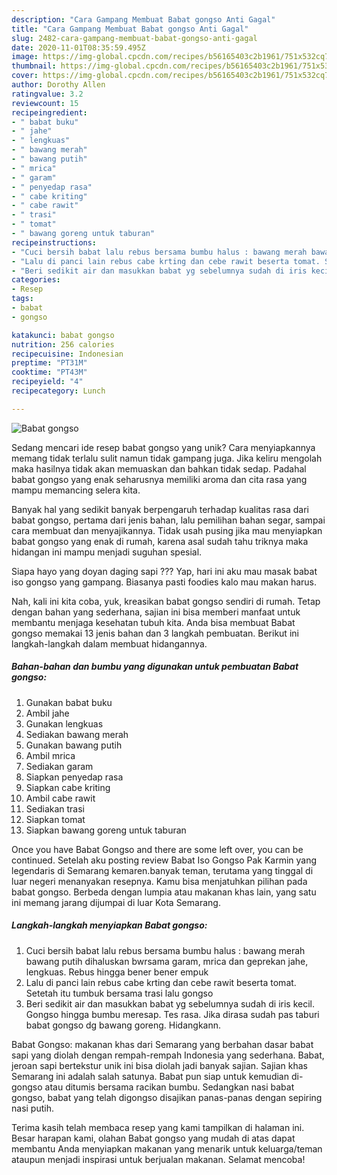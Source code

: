 ```yaml
---
description: "Cara Gampang Membuat Babat gongso Anti Gagal"
title: "Cara Gampang Membuat Babat gongso Anti Gagal"
slug: 2482-cara-gampang-membuat-babat-gongso-anti-gagal
date: 2020-11-01T08:35:59.495Z
image: https://img-global.cpcdn.com/recipes/b56165403c2b1961/751x532cq70/babat-gongso-foto-resep-utama.jpg
thumbnail: https://img-global.cpcdn.com/recipes/b56165403c2b1961/751x532cq70/babat-gongso-foto-resep-utama.jpg
cover: https://img-global.cpcdn.com/recipes/b56165403c2b1961/751x532cq70/babat-gongso-foto-resep-utama.jpg
author: Dorothy Allen
ratingvalue: 3.2
reviewcount: 15
recipeingredient:
- " babat buku"
- " jahe"
- " lengkuas"
- " bawang merah"
- " bawang putih"
- " mrica"
- " garam"
- " penyedap rasa"
- " cabe kriting"
- " cabe rawit"
- " trasi"
- " tomat"
- " bawang goreng untuk taburan"
recipeinstructions:
- "Cuci bersih babat lalu rebus bersama bumbu halus : bawang merah bawang putih dihaluskan bwrsama garam, mrica dan geprekan jahe, lengkuas. Rebus hingga bener bener empuk"
- "Lalu di panci lain rebus cabe krting dan cebe rawit beserta tomat. Setetah itu tumbuk bersama trasi lalu gongso"
- "Beri sedikit air dan masukkan babat yg sebelumnya sudah di iris kecil. Gongso hingga bumbu meresap. Tes rasa. Jika dirasa sudah pas taburi babat gongso dg bawang goreng. Hidangkann."
categories:
- Resep
tags:
- babat
- gongso

katakunci: babat gongso 
nutrition: 256 calories
recipecuisine: Indonesian
preptime: "PT31M"
cooktime: "PT43M"
recipeyield: "4"
recipecategory: Lunch

---
```



![Babat gongso](https://img-global.cpcdn.com/recipes/b56165403c2b1961/751x532cq70/babat-gongso-foto-resep-utama.jpg)

Sedang mencari ide resep babat gongso yang unik? Cara menyiapkannya memang tidak terlalu sulit namun tidak gampang juga. Jika keliru mengolah maka hasilnya tidak akan memuaskan dan bahkan tidak sedap. Padahal babat gongso yang enak seharusnya memiliki aroma dan cita rasa yang mampu memancing selera kita.

Banyak hal yang sedikit banyak berpengaruh terhadap kualitas rasa dari babat gongso, pertama dari jenis bahan, lalu pemilihan bahan segar, sampai cara membuat dan menyajikannya. Tidak usah pusing jika mau menyiapkan babat gongso yang enak di rumah, karena asal sudah tahu triknya maka hidangan ini mampu menjadi suguhan spesial.

Siapa hayo yang doyan daging sapi ??? Yap, hari ini aku mau masak babat iso gongso yang gampang. Biasanya pasti foodies kalo mau makan harus.


Nah, kali ini kita coba, yuk, kreasikan babat gongso sendiri di rumah. Tetap dengan bahan yang sederhana, sajian ini bisa memberi manfaat untuk membantu menjaga kesehatan tubuh kita. Anda bisa membuat Babat gongso memakai 13 jenis bahan dan 3 langkah pembuatan. Berikut ini langkah-langkah dalam membuat hidangannya.

<!--inarticleads1-->

##### Bahan-bahan dan bumbu yang digunakan untuk pembuatan Babat gongso:

1. Gunakan  babat buku
1. Ambil  jahe
1. Gunakan  lengkuas
1. Sediakan  bawang merah
1. Gunakan  bawang putih
1. Ambil  mrica
1. Sediakan  garam
1. Siapkan  penyedap rasa
1. Siapkan  cabe kriting
1. Ambil  cabe rawit
1. Sediakan  trasi
1. Siapkan  tomat
1. Siapkan  bawang goreng untuk taburan


Once you have Babat Gongso and there are some left over, you can be continued. Setelah aku posting review Babat Iso Gongso Pak Karmin yang legendaris di Semarang kemaren.banyak teman, terutama yang tinggal di luar negeri menanyakan resepnya. Kamu bisa menjatuhkan pilihan pada babat gongso. Berbeda dengan lumpia atau makanan khas lain, yang satu ini memang jarang dijumpai di luar Kota Semarang. 

<!--inarticleads2-->

##### Langkah-langkah menyiapkan Babat gongso:

1. Cuci bersih babat lalu rebus bersama bumbu halus : bawang merah bawang putih dihaluskan bwrsama garam, mrica dan geprekan jahe, lengkuas. Rebus hingga bener bener empuk
1. Lalu di panci lain rebus cabe krting dan cebe rawit beserta tomat. Setetah itu tumbuk bersama trasi lalu gongso
1. Beri sedikit air dan masukkan babat yg sebelumnya sudah di iris kecil. Gongso hingga bumbu meresap. Tes rasa. Jika dirasa sudah pas taburi babat gongso dg bawang goreng. Hidangkann.


Babat Gongso: makanan khas dari Semarang yang berbahan dasar babat sapi yang diolah dengan rempah-rempah Indonesia yang sederhana. Babat, jeroan sapi bertekstur unik ini bisa diolah jadi banyak sajian. Sajian khas Semarang ini adalah salah satunya. Babat pun siap untuk kemudian di-gongso atau ditumis bersama racikan bumbu. Sedangkan nasi babat gongso, babat yang telah digongso disajikan panas-panas dengan sepiring nasi putih. 

Terima kasih telah membaca resep yang kami tampilkan di halaman ini. Besar harapan kami, olahan Babat gongso yang mudah di atas dapat membantu Anda menyiapkan makanan yang menarik untuk keluarga/teman ataupun menjadi inspirasi untuk berjualan makanan. Selamat mencoba!
